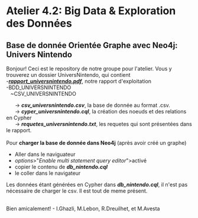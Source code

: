 # Atelier 4.2: Big Data & Exploration des Données
## Base de donnée Orientée Graphe avec Neo4j: Univers Nintendo

Bonjour!
Ceci est le repository de notre groupe pour l'atelier. Vous y trouverez un dossier UniversNintendo, qui contient<br/>
-**_[rapport_universnintendo.pdf](https://github.com/avmolaei/db_nintendo/blob/master/UniversNintendo/rapport_universnintendo.pdf)_**, notre rapport d'exploitation<br/>
-BDD_UNIVERSNINTENDO<br/>
&nbsp;&nbsp;&nbsp;~CSV_UNIVERSNINTENDO   <br/>

&nbsp;&nbsp;&nbsp;&nbsp;&nbsp;&nbsp;-> **_csv_universnintendo.csv_**, la base de donnée au format .csv.<br/>
&nbsp;&nbsp;&nbsp;&nbsp;&nbsp;&nbsp;-> **_cyper_universnintendo.cql_**, la création des noeuds et des relations en Cypher<br/>
&nbsp;&nbsp;&nbsp;&nbsp;&nbsp;&nbsp;-> **_requetes_universnintendo.txt_**, les requetes qui sont présentées dans le rapport.<br/><br/>
Pour **charger la base de donnée dans Neo4j** (après avoir créé un graphe)
- Aller dans le naviguateur
- _options_>"_Enable multi statement query editor_">activé
- copier le contenu de **_db_nintendo.cql_**
- le coller dans le navigateur

Les données étant générées en Cypher dans **_db_nintendo.cql_**, il n'est pas nécessaire de charger le csv. Il est tout de meme présent.

<br/>
Bien amicalement!
- I.Ghazli, M.Lebon, R.Dreuilhet, et M.Avesta
